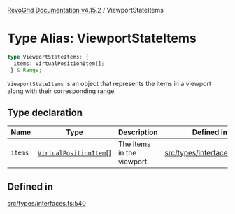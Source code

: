 [RevoGrid Documentation v4.15.2](README.md) / ViewportStateItems

# Type Alias: ViewportStateItems

```ts
type ViewportStateItems: {
  items: VirtualPositionItem[];
 } & Range;
```

`ViewportStateItems` is an object that represents the items in a viewport
along with their corresponding range.

## Type declaration

| Name | Type | Description | Defined in |
| ------ | ------ | ------ | ------ |
| `items` | [`VirtualPositionItem`](Interface.VirtualPositionItem.md)[] | The items in the viewport. | [src/types/interfaces.ts:544](https://github.com/revolist/revogrid/blob/30cfedca97f5b42c948bd2668fa87c350d2411bd/src/types/interfaces.ts#L544) |

## Defined in

[src/types/interfaces.ts:540](https://github.com/revolist/revogrid/blob/30cfedca97f5b42c948bd2668fa87c350d2411bd/src/types/interfaces.ts#L540)
